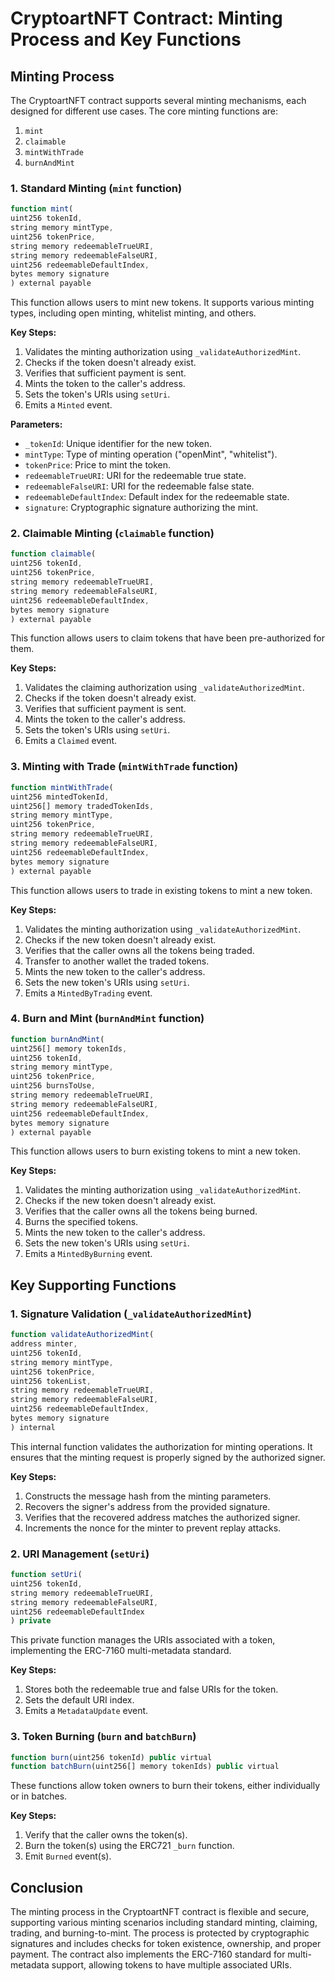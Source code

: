 # CryptoartNFT Contract: Minting Process and Key Functions

## Minting Process

The CryptoartNFT contract supports several minting mechanisms, each designed for different use cases. The core minting functions are:

1. `mint`
2. `claimable`
3. `mintWithTrade`
4. `burnAndMint`

### 1. Standard Minting (`mint` function)

```ts
function mint(
uint256 tokenId,
string memory mintType,
uint256 tokenPrice,
string memory redeemableTrueURI,
string memory redeemableFalseURI,
uint256 redeemableDefaultIndex,
bytes memory signature
) external payable
```

This function allows users to mint new tokens. It supports various minting types, including open minting, whitelist minting, and others.

**Key Steps:**

1. Validates the minting authorization using `_validateAuthorizedMint`.
2. Checks if the token doesn't already exist.
3. Verifies that sufficient payment is sent.
4. Mints the token to the caller's address.
5. Sets the token's URIs using `setUri`.
6. Emits a `Minted` event.

**Parameters:**

- `_tokenId`: Unique identifier for the new token.
- `mintType`: Type of minting operation ("openMint", "whitelist").
- `tokenPrice`: Price to mint the token.
- `redeemableTrueURI`: URI for the redeemable true state.
- `redeemableFalseURI`: URI for the redeemable false state.
- `redeemableDefaultIndex`: Default index for the redeemable state.
- `signature`: Cryptographic signature authorizing the mint.

### 2. Claimable Minting (`claimable` function)

```ts
function claimable(
uint256 tokenId,
uint256 tokenPrice,
string memory redeemableTrueURI,
string memory redeemableFalseURI,
uint256 redeemableDefaultIndex,
bytes memory signature
) external payable
```

This function allows users to claim tokens that have been pre-authorized for them.

**Key Steps:**

1. Validates the claiming authorization using `_validateAuthorizedMint`.
2. Checks if the token doesn't already exist.
3. Verifies that sufficient payment is sent.
4. Mints the token to the caller's address.
5. Sets the token's URIs using `setUri`.
6. Emits a `Claimed` event.

### 3. Minting with Trade (`mintWithTrade` function)

```ts
function mintWithTrade(
uint256 mintedTokenId,
uint256[] memory tradedTokenIds,
string memory mintType,
uint256 tokenPrice,
string memory redeemableTrueURI,
string memory redeemableFalseURI,
uint256 redeemableDefaultIndex,
bytes memory signature
) external payable
```

This function allows users to trade in existing tokens to mint a new token.

**Key Steps:**

1. Validates the minting authorization using `_validateAuthorizedMint`.
2. Checks if the new token doesn't already exist.
3. Verifies that the caller owns all the tokens being traded.
4. Transfer to another wallet the traded tokens.
5. Mints the new token to the caller's address.
6. Sets the new token's URIs using `setUri`.
7. Emits a `MintedByTrading` event.

### 4. Burn and Mint (`burnAndMint` function)

```ts
function burnAndMint(
uint256[] memory tokenIds,
uint256 tokenId,
string memory mintType,
uint256 tokenPrice,
uint256 burnsToUse,
string memory redeemableTrueURI,
string memory redeemableFalseURI,
uint256 redeemableDefaultIndex,
bytes memory signature
) external payable
```

This function allows users to burn existing tokens to mint a new token.

**Key Steps:**

1. Validates the minting authorization using `_validateAuthorizedMint`.
2. Checks if the new token doesn't already exist.
3. Verifies that the caller owns all the tokens being burned.
4. Burns the specified tokens.
5. Mints the new token to the caller's address.
6. Sets the new token's URIs using `setUri`.
7. Emits a `MintedByBurning` event.

## Key Supporting Functions

### 1. Signature Validation (`_validateAuthorizedMint`)

```ts
function validateAuthorizedMint(
address minter,
uint256 tokenId,
string memory mintType,
uint256 tokenPrice,
uint256 tokenList,
string memory redeemableTrueURI,
string memory redeemableFalseURI,
uint256 redeemableDefaultIndex,
bytes memory signature
) internal
```

This internal function validates the authorization for minting operations. It ensures that the minting request is properly signed by the authorized signer.

**Key Steps:**

1. Constructs the message hash from the minting parameters.
2. Recovers the signer's address from the provided signature.
3. Verifies that the recovered address matches the authorized signer.
4. Increments the nonce for the minter to prevent replay attacks.

### 2. URI Management (`setUri`)

```ts
function setUri(
uint256 tokenId,
string memory redeemableTrueURI,
string memory redeemableFalseURI,
uint256 redeemableDefaultIndex
) private
```

This private function manages the URIs associated with a token, implementing the ERC-7160 multi-metadata standard.

**Key Steps:**

1. Stores both the redeemable true and false URIs for the token.
2. Sets the default URI index.
3. Emits a `MetadataUpdate` event.

### 3. Token Burning (`burn` and `batchBurn`)

```ts
function burn(uint256 tokenId) public virtual
function batchBurn(uint256[] memory tokenIds) public virtual
```

These functions allow token owners to burn their tokens, either individually or in batches.

**Key Steps:**

1. Verify that the caller owns the token(s).
2. Burn the token(s) using the ERC721 `_burn` function.
3. Emit `Burned` event(s).

## Conclusion

The minting process in the CryptoartNFT contract is flexible and secure, supporting various minting scenarios including standard minting, claiming, trading, and burning-to-mint. The process is protected by cryptographic signatures and includes checks for token existence, ownership, and proper payment. The contract also implements the ERC-7160 standard for multi-metadata support, allowing tokens to have multiple associated URIs.
